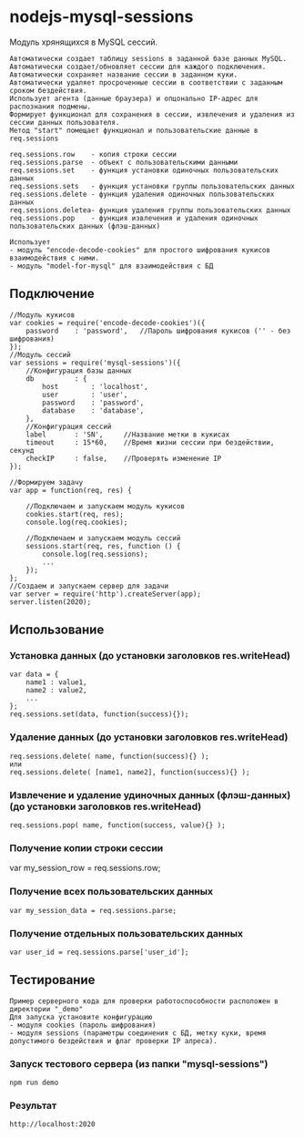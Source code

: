 # nodejs-mysql-sessions
Модуль хрянящихся в MySQL сессий.
```
Автоматически создает таблицу sessions в заданной базе данных MySQL.
Автоматически создает/обновляет сессии для каждого подключения.
Автоматически сохраняет название сессии в заданном куки.
Автоматически удаляет просроченные сессии в соответствии с заданным сроком бездействия.
Использует агента (данные браузера) и опцонально IP-адрес для распознания подмены.
Формирует функционал для сохранения в сессии, извлечения и удаления из сессии данных пользователя.
Метод "start" помещает функционал и пользовательские данные в req.sessions

req.sessions.row 	- копия строки сессии
req.sessions.parse	- объект с пользовательскими данными
req.sessions.set	- функция установки одиночных пользовательских данных
req.sessions.sets	- функция установки группы пользовательских данных
req.sessions.delete	- функция удаления одиночных пользовательских данных
req.sessions.deletea- функция удаления группы пользовательских данных
req.sessions.pop	- функция извлечения и удаления одиночных пользовательских данных (флэш-данных)

Использует 
- модуль "encode-decode-cookies" для простого шифрования кукисов взаимодействия с ними.
- модуль "model-for-mysql" для взаимодействия с БД
```

## Подключение
```JS
//Модуль кукисов
var cookies = require('encode-decode-cookies')({
	password 	: 'password',	//Пароль шифрования кукисов ('' - без шифрования)
});
//Модуль сессий
var sessions = require('mysql-sessions')({
	//Конфигурация базы данных 
	db			: {
		host 		: 'localhost',
		user 		: 'user',	
		password 	: 'password',
		database 	: 'database',	
	},
	//Конфигурация сессий
	label		: 'SN',		//Название метки в кукисах
	timeout 	: 15*60,	//Время жизни сессии при бездействии, секунд
	checkIP		: false,	//Проверять изменение IP					
});

//Формируем задачу
var app = function(req, res) {
	
	//Подключаем и запускаем модуль кукисов
	cookies.start(req, res);
	console.log(req.cookies);
	
	//Подключаем и запускаем модуль сессий
	sessions.start(req, res, function () {
		console.log(req.sessions);
		...
	});	
};
//Создаем и запускаем сервер для задачи
var server = require('http').createServer(app);
server.listen(2020);
```

## Использование

### Установка данных (до установки заголовков res.writeHead)
```JS
var data = {
	name1 : value1,
	name2 : value2,
	...
};
req.sessions.set(data, function(success){});
```

### Удаление данных (до установки заголовков res.writeHead)
```JS
req.sessions.delete( name, function(success){} );
или
req.sessions.delete( [name1, name2], function(success){} );
```

### Извлечение и удаление удиночных данных (флэш-данных)  (до установки заголовков res.writeHead)
```JS
req.sessions.pop( name, function(success, value){} );
```

### Получение копии строки сессии

var my_session_row = req.sessions.row;

### Получение всех пользовательских данных
```JS
var my_session_data = req.sessions.parse;
```

### Получение отдельных пользовательских данных
```JS
var user_id = req.sessions.parse['user_id'];
```

## Тестирование
```
Пример серверного кода для проверки работоспособности расположен в директории "_demo"
Для запуска установите конфигурацию
- модуля cookies (пароль шифрования)
- модуля sessions (параметры соединения с БД, метку куки, время допустимого бездействия и флаг проверки IP алреса).
```
### Запуск тестового сервера (из папки "mysql-sessions")
```
npm run demo
```
### Результат
```
http://localhost:2020
```

